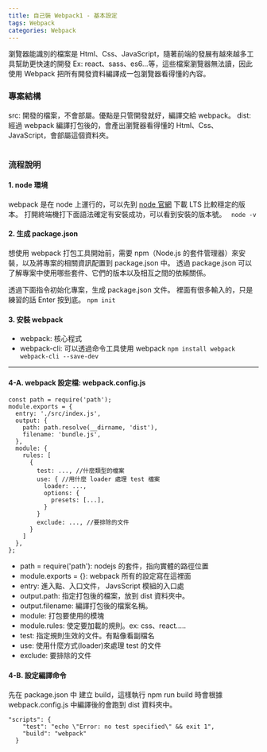 ```yaml
---
title: 自己裝 Webpack1 - 基本設定
tags: Webpack
categories: Webpack
---
```

<!-- 把檔案都打包後回來改這資料 -->


瀏覽器能識別的檔案是 Html、Css、JavaScript，隨著前端的發展有越來越多工具幫助更快速的開發 Ex: react、sass、es6...等，這些檔案瀏覽器無法讀，因此使用 Webpack 把所有開發資料編譯成一包瀏覽器看得懂的內容。

### 專案結構
src: 開發的檔案，不會部屬。優點是只管開發就好，編譯交給 webpack。
dist: 經過 webpack 編譯打包後的，會產出瀏覽器看得懂的 Html、Css、JavaScript，會部屬這個資料夾。
<!--more-->
<img src="https://miro.medium.com/v2/resize:fit:1100/format:webp/1*YmNJ7Ve6PgWxX0yc7x_m5A.png" alt="">

### 流程說明
#### 1. node 環境
webpack 是在 node 上運行的，可以先到 [node 官網](https://nodejs.org/en/) 下載 LTS 比較穩定的版本。
打開終端機打下面語法確定有安裝成功，可以看到安裝的版本號。
``` node -v```

#### 2. 生成 package.json
想使用 webpack 打包工具開始前，需要 npm（Node.js 的套件管理器）來安裝，以及將專案的相關資訊配置到 package.json 中。
透過 package.json 可以了解專案中使用哪些套件、它們的版本以及相互之間的依賴關係。

透過下面指令初始化專案，生成 package.json 文件。
裡面有很多輸入的，只是練習的話 Enter 按到底。
``` npm init ```

#### 3. 安裝 webpack
- webpack: 核心程式
- webpack-cli: 可以透過命令工具使用 webpack
``` npm install webpack webpack-cli --save-dev ```

--------------------------------------------------------------------------------------
#### 4-A. webpack 設定檔: webpack.config.js
```
const path = require('path');
module.exports = {
  entry: './src/index.js',
  output: {
    path: path.resolve(__dirname, 'dist'),
    filename: 'bundle.js',
  },
  module: {
    rules: [
      {
        test: ..., //什麼類型的檔案
        use: { //用什麼 loader 處理 test 檔案
          loader: ...,
          options: {
            presets: [...],
          }
        }
        exclude: ..., //要排除的文件
      }
    ]
  },
};
```

- path = require('path'): nodejs 的套件，指向實體的路徑位置
- module.exports = {}: webpack 所有的設定寫在這裡面
- entry: 進入點、入口文件， JavsScript 模組的入口處
- output.path: 指定打包後的檔案，放到 dist 資料夾中。
- output.filename: 編譯打包後的檔案名稱。
- module: 打包要使用的模塊
- module.rules: 使定要加載的規則。ex: css、react.....
- test: 指定規則生效的文件。有點像看副檔名
- use: 使用什麼方式(loader)來處理 test 的文件
- exclude: 要排除的文件

#### 4-B. 設定編譯命令
先在 package.json 中 建立 build，這樣執行 npm run build 時會根據 webpack.config.js 中編譯後的會跑到 dist 資料夾中。
```
"scripts": {
    "test": "echo \"Error: no test specified\" && exit 1",
    "build": "webpack"
  }
```
